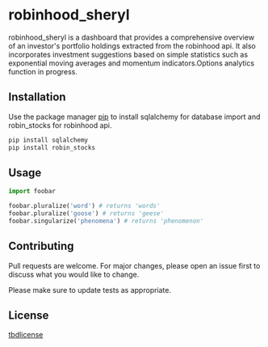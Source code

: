 # robinhood_sheryl

robinhood_sheryl is a dashboard that provides a comprehensive overview of an investor's portfolio holdings extracted from the robinhood api. It also incorporates investment suggestions based on simple statistics such as exponential moving averages and momentum indicators.Options analytics function in progress.

## Installation

Use the package manager [pip](https://pip.pypa.io/en/stable/) to install sqlalchemy for database import and robin_stocks for robinhood api.

```bash
pip install sqlalchemy
pip install robin_stocks
```

## Usage

```python
import foobar

foobar.pluralize('word') # returns 'words'
foobar.pluralize('goose') # returns 'geese'
foobar.singularize('phenomena') # returns 'phenomenon'
```

## Contributing
Pull requests are welcome. For major changes, please open an issue first to discuss what you would like to change.

Please make sure to update tests as appropriate.

## License
[tbdlicense](https://nolicenseyet.com/licenses/butiwantone/)
